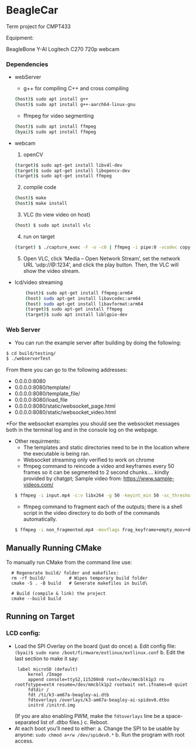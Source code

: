 # BeagleCar
Term project for CMPT433

Equipment:

BeagleBone Y-AI
Logitech C270 720p webcam




### Dependencies
- webServer
    - g++ for compiling C++ and cross compiling
    ```bash
    (host)$ sudo apt install g++
    (host)$ sudo apt install g++-aarch64-linux-gnu
    ```
    - ffmpeg for video segmenting
    ```bash
    (host)$ sudo apt install ffmpeg
    (byai)$ sudo apt install ffmpeg
    ```
- webcam
    1) openCV
    ```bash
    (target)$ sudo apt-get install libv4l-dev
    (target)$ sudo apt-get install libopencv-dev
    (target)$ sudo apt-get install ffmpeg
    ```
    2) compile code
    ```bash
    (host)$ make
    (host)$ make install
    ```

    3) VLC (to view video on host)
    ```bash
    (host) $ sudo apt install vlc
    ```
    4) run on target
     ```bash
    (target) $ ./capture_exec -F -o -c0 | ffmpeg -i pipe:0 -vcodec copy -f mjpeg udp://192.168.7.1:1234
    ```
    5) Open VLC, click ‘Media – Open Network Stream’, set the network URL
    ‘udp://@:1234’, and click the play button. Then, the VLC will show the video
    stream.

- lcd/video streaming
    ```sh
        (host)$ sudo apt-get install ffmpeg:arm64
        (host) sudo apt-get install libavcodec:arm64
        (host) sudo apt-get install libavformat:arm64
        (target)$ sudo apt-get install ffmpeg
        (target)$ sudo apt install liblgpio-dev
    ```
### Web Server
- You can run the example server after building by doing the following:
```bash
$ cd build/testing/
$ ./webserverTest
```
From there you can go to the following addresses:
- 0.0.0.0:8080
- 0.0.0.0:8080/template/<some integer value>
- 0.0.0.0:8080/template_file/<some integer value>
- 0.0.0.0:8080/load_file
- 0.0.0.0:8080/static/websocket_page.html
- 0.0.0.0:8080/static/websocket_video.html

*For the websocket examples you should see the websocket messages both in the terminal log and in the console log on the webpage.

- Other requirments:
    - The templates and static directories need to be in the location where the executable is being ran.
    - Websocket streaming only verified to work on chrome
    - ffmpeg command to reincode a video and keyframes every 50 frames so it can be segmented to 2 second chunks.... kindly provided by chatgpt; Sample video from: https://www.sample-videos.com/
    ```bash
    $ ffmpeg -i input.mp4 -c:v libx264 -g 50 -keyint_min 50 -sc_threshold 0 -f segment -segment_time 2 output%03d.mp4
    ```
    - ffmpeg command to fragment each of the outputs; there is a shell script in the video directory to do both of the commands automatically.
    ```bash
    $ ffmpeg -i non_fragmented.mp4 -movflags frag_keyframe+empty_moov+default_base_moof fragmented.mp4
    ```



## Manually Running CMake

To manually run CMake from the command line use:

```shell
  # Regenerate build/ folder and makefiles:
  rm -rf build/         # Wipes temporary build folder
  cmake -S . -B build   # Generate makefiles in build\

  # Build (compile & link) the project
  cmake --build build
```

## Running on Target

### LCD config:

* Load the SPI Overlay on the board (just do once)
  a. Edit config file:
     `(byai)$ sudo nano /boot/firmware/extlinux/extlinux.conf`
  b. Edit the last section to make it say:
     ```
      label microSD (default)
          kernel /Image
          append console=ttyS2,115200n8 root=/dev/mmcblk1p3 ro rootfstype=ext4 resume=/dev/mmcblk1p2 rootwait net.ifnames=0 quiet
          fdtdir /
          fdt /ti/k3-am67a-beagley-ai.dtb
          fdtoverlays /overlays/k3-am67a-beagley-ai-spidev0.dtbo
          initrd /initrd.img
     ```
     (If you are also enabling PWM, make the `fdtoverlays` line be a space-separated list of .dtbo files.)
  c. Reboot.
* At each boot you'll need to either:
  a. Change the SPI to be usable by anyone:
     `sudo chmod a+rw /dev/spidev0.*`
  b. Run the program with root access.
